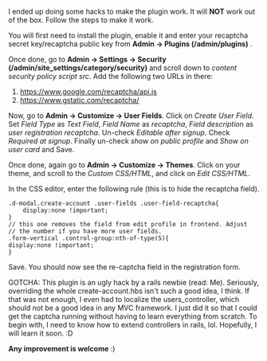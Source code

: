
I ended up doing some hacks to make the plugin work. It will **NOT** work out of the box. Follow the steps to make it work.


You will first need to install the plugin, enable it and enter your recaptcha secret key/recaptcha public key from **Admin -> Plugins (/admin/plugins)** . 

Once done, go to **Admin -> Settings -> Security (/admin/site_settings/category/security)** and scroll down to *content security policy script src*. Add the following two URLs in there:

 1. https://www.google.com/recaptcha/api.js
 2. https://www.gstatic.com/recaptcha/
    

Now, go to **Admin -> Customize -> User Fields**. Click on *Create User Field*. Set *Field Type* as *Text Field*, *Field Name* as *recaptcha*, *Field description* as *user registration recaptcha*. Un-check *Editable after signup*. Check *Required at signup*. Finally un-check *show on public profile* and *Show on user card* and Save.

Once done, again go to **Admin -> Customize -> Themes**. Click on your theme, and scroll to the *Custom CSS/HTML*, and click on *Edit CSS/HTML*. 

In the CSS editor, enter the following rule (this is to hide the recaptcha field).


    .d-modal.create-account .user-fields .user-field-recaptcha{
        display:none !important;
    }
    // this one removes the field from edit profile in frontend. Adjust
    // the number if you have more user fields. 
    .form-vertical .control-group:nth-of-type(5){
	display:none !important;
    }

Save. You should now see the re-captcha field in the registration form.




GOTCHA: This plugin is an ugly hack by a rails newbie (read: Me). Seriously, overriding the whole create-account.hbs isn't such a good idea, I think. If that was not enough, I even had to localize the users_controller, which should not be a good idea in any MVC framework. I just did it so that I could get the captcha running without having to learn everything from scratch. To begin with, I need to know how to extend controllers in rails, lol. Hopefully, I will learn it soon. :D

**Any improvement is welcome** :)

